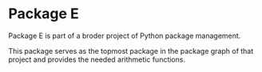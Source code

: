 # Package E

Package E is part of a broder project of Python package management. 

This package serves as the topmost package in the package graph of that project and provides the needed arithmetic functions.
